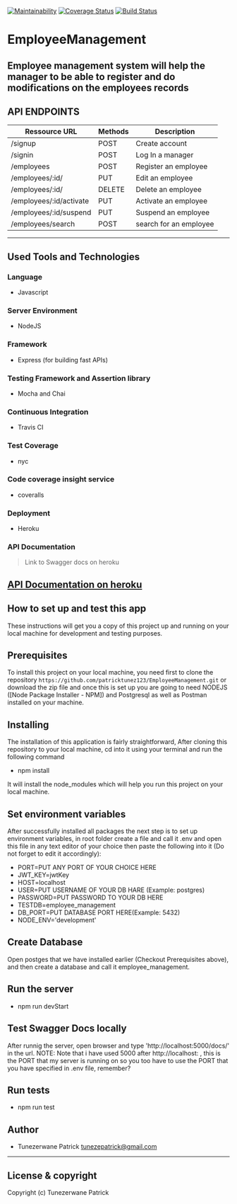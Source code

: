 [![Maintainability](https://api.codeclimate.com/v1/badges/3a529494220c941cf36d/maintainability)](https://codeclimate.com/github/patricktunez123/EmployeeManagement/maintainability) [![Coverage Status](https://coveralls.io/repos/github/patricktunez123/EmployeeManagement/badge.svg)](https://coveralls.io/github/patricktunez123/EmployeeManagement) [![Build Status](https://travis-ci.org/patricktunez123/EmployeeManagement.svg?branch=develop)](https://travis-ci.org/patricktunez123/EmployeeManagement)

# EmployeeManagement
Employee management system will help the manager to be able to register and do modifications on the employees records
------------------------------------------------------------------------------

## API ENDPOINTS

| Ressource URL | Methods  | Description  |
| ------- | --- | --- |
| /signup| POST | Create account |
| /signin | POST | Log In a manager |
| /employees | POST | Register an employee |
| /employees/:id/ | PUT | Edit an employee |
| /employees/:id/ | DELETE | Delete an employee|
| /employees/:id/activate | PUT | Activate an employee |
| /employees/:id/suspend | PUT | Suspend an employee |
| /employees/search | POST | search for an employee |

------------------------------------------------------------------------------

## Used Tools and Technologies

### Language

- Javascript

### Server Environment

- NodeJS

### Framework

- Express (for building fast APIs)

### Testing Framework and Assertion library

- Mocha and Chai

### Continuous Integration

- Travis CI

### Test Coverage

- nyc

### Code coverage insight service 

- coveralls

### Deployment

- Heroku

### API Documentation

> Link to Swagger docs on heroku

[API Documentation on heroku](https://employee-management-awesomity.herokuapp.com/docs/)
---

## How to set up and test this app

These instructions will get you a copy of this project up and running on your local machine for development and testing purposes.

## Prerequisites

To install this project on your local machine, you need first to clone the repository ```https://github.com/patricktunez123/EmployeeManagement.git``` or download the zip file and once this is set up you are going to need NODEJS ([Node Package Installer - NPM]) and Postgresql as well as Postman installed on your machine.

## Installing

The installation of this application is fairly straightforward, After cloning this repository to your local machine, cd into it using your terminal and run the following command

- npm install

It will install the node_modules which will help you run this project on your local machine.

## Set environment variables

After successfully installed all packages the next step is to set up environment variables, in root folder create a file and call it .env and open this file in any text editor of your choice then paste the following into it (Do not forget to edit it accordingly):

- PORT=PUT ANY PORT OF YOUR CHOICE HERE
- JWT_KEY=jwtKey
- HOST=localhost
- USER=PUT USERNAME OF YOUR DB HARE (Example: postgres)
- PASSWORD=PUT PASSWORD TO YOUR DB HERE
- TESTDB=employee_management
- DB_PORT=PUT DATABASE PORT HERE(Example: 5432)
- NODE_ENV='development'

## Create Database

Open postges that we have installed earlier (Checkout Prerequisites above), and then create a database and call it employee_management.

## Run the server

- npm run devStart

## Test Swagger Docs locally

After runnig the server, open browser and type 'http://localhost:5000/docs/' in the url.
NOTE: Note that i have used 5000 after http://localhost: , this is the PORT that my server is running on so you too have to use the PORT that you have specified in .env file, remember?

## Run tests

- npm run test

## Author

- Tunezerwane Patrick <tunezepatrick@gmail.com>

---

## License & copyright
Copyright (c) Tunezerwane Patrick